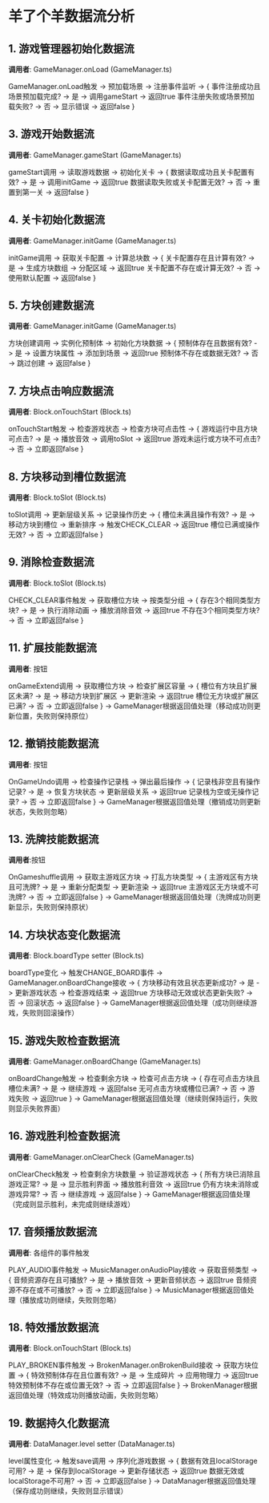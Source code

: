 # 羊了个羊数据流分析

## 1. 游戏管理器初始化数据流
**调用者**: GameManager.onLoad (GameManager.ts)

GameManager.onLoad触发 -> 预加载场景 -> 注册事件监听 -> 
{
    事件注册成功且场景预加载完成? -> 是 -> 调用gameStart -> 返回true
    事件注册失败或场景预加载失败? -> 否 -> 显示错误 -> 返回false
} 

## 3. 游戏开始数据流
**调用者**: GameManager.gameStart (GameManager.ts)

gameStart调用 -> 读取游戏数据 -> 初始化关卡 -> 
{
    数据读取成功且关卡配置有效? -> 是 -> 调用initGame -> 返回true
    数据读取失败或关卡配置无效? -> 否 -> 重置到第一关 -> 返回false
} 

## 4. 关卡初始化数据流
**调用者**: GameManager.initGame (GameManager.ts)

initGame调用 -> 获取关卡配置 -> 计算总块数 -> 
{
    关卡配置存在且计算有效? -> 是 -> 生成方块数组 -> 分配区域 -> 返回true
    关卡配置不存在或计算无效? -> 否 -> 使用默认配置 -> 返回false
} 

## 5. 方块创建数据流
**调用者**: GameManager.initGame (GameManager.ts)

方块创建调用 -> 实例化预制体 -> 初始化方块数据 -> 
{
    预制体存在且数据有效? -> 是 -> 设置方块属性 -> 添加到场景 -> 返回true
    预制体不存在或数据无效? -> 否 -> 跳过创建 -> 返回false
} 

## 7. 方块点击响应数据流
**调用者**: Block.onTouchStart (Block.ts)

onTouchStart触发 -> 检查游戏状态 -> 检查方块可点击性 -> 
{
    游戏运行中且方块可点击? -> 是 -> 播放音效 -> 调用toSlot -> 返回true
    游戏未运行或方块不可点击? -> 否 -> 立即返回false
} 

## 8. 方块移动到槽位数据流
**调用者**: Block.toSlot (Block.ts)

toSlot调用 -> 更新层级关系 -> 记录操作历史 -> 
{
    槽位未满且操作有效? -> 是 -> 移动方块到槽位 -> 重新排序 -> 触发CHECK_CLEAR -> 返回true
    槽位已满或操作无效? -> 否 -> 立即返回false
}

## 9. 消除检查数据流
**调用者**: Block.toSlot (Block.ts)

CHECK_CLEAR事件触发 -> 获取槽位方块 -> 按类型分组 -> 
{
    存在3个相同类型方块? -> 是 -> 执行消除动画 -> 播放消除音效 -> 返回true
    不存在3个相同类型方块? -> 否 -> 立即返回false
} 



## 11. 扩展技能数据流
**调用者**: 按钮

onGameExtend调用 -> 获取槽位方块 -> 检查扩展区容量 -> 
{
    槽位有方块且扩展区未满? -> 是 -> 移动方块到扩展区 -> 更新渲染 -> 返回true
    槽位无方块或扩展区已满? -> 否 -> 立即返回false
} -> 
GameManager根据返回值处理（移动成功则更新位置，失败则保持原位）

## 12. 撤销技能数据流
**调用者**: 按钮

OnGameUndo调用 -> 检查操作记录栈 -> 弹出最后操作 -> 
{
    记录栈非空且有操作记录? -> 是 -> 恢复方块状态 -> 更新层级关系 -> 返回true
    记录栈为空或无操作记录? -> 否 -> 立即返回false
} -> 
GameManager根据返回值处理（撤销成功则更新状态，失败则忽略）

## 13. 洗牌技能数据流
**调用者**:按钮

OnGameshuffle调用 -> 获取主游戏区方块 -> 打乱方块类型 -> 
{
    主游戏区有方块且可洗牌? -> 是 -> 重新分配类型 -> 更新渲染 -> 返回true
    主游戏区无方块或不可洗牌? -> 否 -> 立即返回false
} -> 
GameManager根据返回值处理（洗牌成功则更新显示，失败则保持原状）

## 14. 方块状态变化数据流
**调用者**: Block.boardType setter (Block.ts)

boardType变化 -> 触发CHANGE_BOARD事件 -> GameManager.onBoardChange接收 -> 
{
    方块移动有效且状态更新成功? -> 是 -> 更新游戏状态 -> 检查游戏结束 -> 返回true
    方块移动无效或状态更新失败? -> 否 -> 回滚状态 -> 返回false
} -> 
GameManager根据返回值处理（成功则继续游戏，失败则回滚操作）

## 15. 游戏失败检查数据流
**调用者**: GameManager.onBoardChange (GameManager.ts)

onBoardChange触发 -> 检查剩余方块 -> 检查可点击方块 -> 
{
    存在可点击方块且槽位未满? -> 是 -> 继续游戏 -> 返回false
    无可点击方块或槽位已满? -> 否 -> 游戏失败 -> 返回true
} -> 
GameManager根据返回值处理（继续则保持运行，失败则显示失败界面）

## 16. 游戏胜利检查数据流
**调用者**: GameManager.onClearCheck (GameManager.ts)

onClearCheck触发 -> 检查剩余方块数量 -> 验证游戏状态 -> 
{
    所有方块已消除且游戏正常? -> 是 -> 显示胜利界面 -> 播放胜利音效 -> 返回true
    仍有方块未消除或游戏异常? -> 否 -> 继续游戏 -> 返回false
} -> 
GameManager根据返回值处理（完成则显示胜利，未完成则继续游戏）

## 17. 音频播放数据流
**调用者**: 各组件的事件触发

PLAY_AUDIO事件触发 -> MusicManager.onAudioPlay接收 -> 获取音频类型 -> 
{
    音频资源存在且可播放? -> 是 -> 播放音效 -> 更新音频状态 -> 返回true
    音频资源不存在或不可播放? -> 否 -> 立即返回false
} -> 
MusicManager根据返回值处理（播放成功则继续，失败则忽略）

## 18. 特效播放数据流
**调用者**: Block.onTouchStart (Block.ts)

PLAY_BROKEN事件触发 -> BrokenManager.onBrokenBuild接收 -> 获取方块位置 -> 
{
    特效预制体存在且位置有效? -> 是 -> 生成碎片 -> 应用物理力 -> 返回true
    特效预制体不存在或位置无效? -> 否 -> 立即返回false
} -> 
BrokenManager根据返回值处理（特效成功则播放动画，失败则忽略）

## 19. 数据持久化数据流
**调用者**: DataManager.level setter (DataManager.ts)

level属性变化 -> 触发save调用 -> 序列化游戏数据 -> 
{
    数据有效且localStorage可用? -> 是 -> 保存到localStorage -> 更新存储状态 -> 返回true
    数据无效或localStorage不可用? -> 否 -> 立即返回false
} -> 
DataManager根据返回值处理（保存成功则继续，失败则显示错误）

